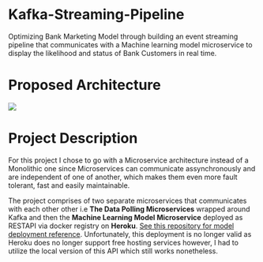 # Kafka-Streaming-Pipeline
Optimizing Bank Marketing Model through building an event streaming pipeline that communicates with a Machine learning model microservice to display the likelihood and status of Bank Customers in real time.

# Proposed Architecture
![](https://github.com/judeleonard/Kafka-Streaming-Pipeline/blob/main/assests/architecture.jpeg)

# Project Description
For this project I chose to go with a Microservice architecture instead of a Monolithic one since Microservices can communicate assynchronously and are independent of one of another, which makes them even more fault tolerant, fast and easily maintainable.


The project comprises of two separate microservices that communicates with each other other i.e __The Data Polling Microservices__ wrapped around Kafka and then the __Machine Learning Model Microservice__ deployed as RESTAPI via docker registry on __Heroku__. [See this repository for model deployment reference](). Unfortunately, this deployment is no longer valid as Heroku does no longer support free hosting services however, I had to utilize the local version of this API which still works nonetheless. 
